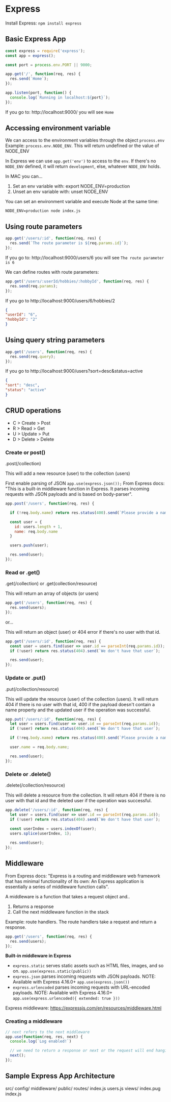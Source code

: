 # Express

Install Express: `npm install express`

## Basic Express App

```js
const express = require('express');
const app = express();

const port = process.env.PORT || 9000;

app.get('/', function(req, res) {
  res.send(`Home`);
});

app.listen(port, function() {
  console.log(`Running in localhost:${port}`);
});
```

If you go to: http://localhost:9000/ you will see `Home`

## Accessing environment variable

We can access to the environment variables through the object `process.env`
Example: `process.env.NODE_ENV`. This will return undefined or the value of NODE_ENV

In Express we can use `app.get('env')` to access to the `env`. If there's no `NODE_ENV` defined, it will return `development`, else, whatever `NODE_ENV` holds.

In MAC you can...
1. Set an env variable with: export NODE_ENV=production
2. Unset an env variable with: unset NODE_ENV

You can set an environment variable and execute Node at the same time:

```shell
NODE_ENV=production node index.js
```

## Using route parameters

```js
app.get('/users/:id', function(req, res) {
  res.send(`The route parameter is ${req.params.id}`);
});
```

If you go to: http://localhost:9000/users/6 you will see `The route parameter is 6`

We can define routes with route parameters:

```js
app.get('/users/:userId/hobbies/:hobbyId', function(req, res) {
  res.send(req.params);
});
```

If you go to http://localhost:9000/users/6/hobbies/2

```json
{
"userId": "6",
"hobbyId": "2"
}
```

## Using query string parameters

```js
app.get('/users', function(req, res) {
  res.send(req.query);
});
```

If you go to http://localhost:9000/users?sort=desc&status=active

```json
{
"sort": "desc",
"status": "active"
}
```

## CRUD operations

* C > Create > Post
* R > Read > Get
* U > Update > Put
* D > Delete > Delete

### Create or post()
.post(/collection)

This will add a new resource (user) to the collection (users) 

First enable parsing of JSON `app.use(express.json());`
From Express docs: "This is a built-in middleware function in Express. It parses incoming requests with JSON payloads and is based on body-parser".

```js
app.post('/users', function(req, res) {

  if (!req.body.name) return res.status(400).send(`Please provide a name`);

  const user = {
    id: users.length + 1,
    name: req.body.name
  }

  users.push(user);

  res.send(user);
});
```

### Read or .get() 
.get(/collection) or .get(collection/resource)

This will return an array of objects (or users)

```js
app.get('/users', function(req, res) {
  res.send(users);
});
```

or...

This will return an object (user) or 404 error if there's no user with that id.

```js
app.get('/users/:id', function(req, res) {
  const user = users.find(user => user.id == parseInt(req.params.id));
  if (!user) return res.status(404).send(`We don't have that user`);

  res.send(user);
});
```

### Update or .put()
.put(/collection/resource)

This will update the resource (user) of the collection (users).
It will return 404 if there is no user with that id, 400 if the payload doesn't contain a name property and the updated user if the operation was successful.

```js
app.put('/users/:id', function(req, res) {
  let user = users.find(user => user.id == parseInt(req.params.id));
  if (!user) return res.status(404).send(`We don't have that user`);

  if (!req.body.name) return res.status(400).send(`Please provide a name`);

  user.name = req.body.name;

  res.send(user);
});

```

### Delete or .delete()
.delete(/collection/resource)

This will delete a resource from the collection.
It will return 404 if there is no user with that id and the deleted user if the operation was successful.

```js
app.delete('/users/:id', function(req, res) {
  let user = users.find(user => user.id == parseInt(req.params.id));
  if (!user) return res.status(404).send(`We don't have that user`);
  
  const userIndex = users.indexOf(user);
  users.splice(userIndex, 1);

  res.send(user);
});
```

## Middleware

From Express docs: "Express is a routing and middleware web framework that has minimal functionality of its own: An Express application is essentially a series of middleware function calls".

A middleware is a function that takes a request object and..
1. Returns a response
2. Call the next middleware function in the stack

Example: route handlers.
The route handlers take a request and return a response.

```js
app.get('/users', function(req, res) {
  res.send(users);
});
```

**Built-in middleware in Express**

* `express.static` serves static assets such as HTML files, images, and so on. `app.use(express.static(public))`
* `express.json` parses incoming requests with JSON payloads. NOTE: Available with Express 4.16.0+ `app.use(express.json())`
* `express.urlencoded` parses incoming requests with URL-encoded payloads. NOTE: Available with Express 4.16.0+ `app.use(express.urlencoded({ extended: true }))`

Express middleware: https://expressjs.com/en/resources/middleware.html

### Creating a middleware

```js
// next refers to the next middleware
app.use(function(req, res, next) {
  console.log(`Log enabled!`)

  // we need to return a response or next or the request will end hanging
  next();
});
```

## Sample Express App Architecture 

<!-- 
TODO: Research more about this and try to find a cross project structure
-->

src/
  config/
  middleware/
  public/
  routes/
    index.js
    users.js
  views/
    index.pug
  index.js